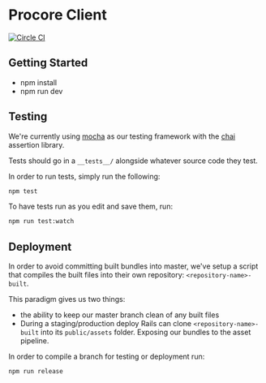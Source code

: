 # Procore Client

[![Circle CI](https://circleci.com/gh/procore/wrench/tree/master.svg?style=svg&circle-token=f0bde5ea8669ef98eb7d7987c822c8ccef6f1656)](https://circleci.com/gh/procore/wrench/tree/master)

## Getting Started
- npm install
- npm run dev

## Testing
We're currently using [mocha](https://github.com/mochajs/mocha) as our
testing framework with the [chai](https://github.com/chaijs/chai)
assertion library.

Tests should go in a `__tests__/` alongside whatever source code they
test.

In order to run tests, simply run the following:
```sh
npm test
```

To have tests run as you edit and save them, run:
```sh
npm run test:watch
```

## Deployment
In order to avoid committing built bundles into master, we've setup a script that compiles the built files into their own repository: `<repository-name>-built`.

This paradigm gives us two things:
- the ability to keep our master branch clean of any built files
- During a staging/production deploy Rails can clone `<repository-name>-built` into its `public/assets` folder. Exposing our bundles to the asset pipeline.

In order to compile a branch for testing or deployment run:
```sh
npm run release
```

